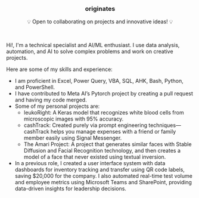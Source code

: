 <br>

### <h3 align="center">originates</h3>
<p align="center">💡 Open to collaborating on projects and innovative ideas! 💡</p>

<br>

Hi!, I'm a technical specialist and AI/ML enthusiast. I use data analysis, automation, and AI to solve complex problems and work on creative projects.

Here are some of my skills and experience:

- I am proficient in Excel, Power Query, VBA, SQL, AHK, Bash, Python, and PowerShell. 
- I have contributed to Meta AI’s Pytorch project by creating a pull request and having my code merged.
- Some of my personal projects are:
  - leukoRight: A Keras model that recognizes white blood cells from microscopic images with 95% accuracy.
  - cashTrack: Created purely via prompt engineering techniques—cashTrack helps you manage expenses with a friend or family member easily using Signal Messenger.
  - The Amari Project: A project that generates similar faces with Stable Diffusion and Facial Recognition technology, and then creates a model of a face that never existed using textual inversion.
- In a previous role, I created a user interface system with data dashboards for inventory tracking and transfer using QR code labels, saving $20,000 for the company. I also automated real-time test volume and employee metrics using Microsoft Teams and SharePoint, providing data-driven insights for leadership decisions.
